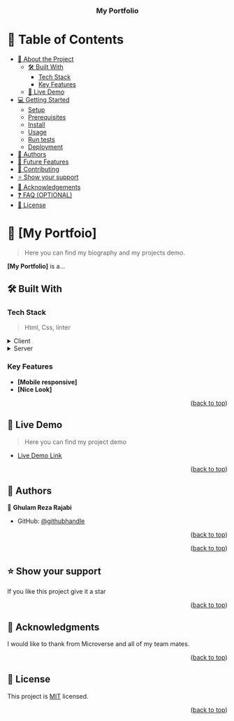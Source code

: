 <a name="readme-top"></a>

<div align="center">
  <br/>

  <h3><b>My Portfolio </b></h3>

</div>

<!-- TABLE OF CONTENTS -->

# 📗 Table of Contents

- [📖 About the Project](#about-project)
  - [🛠 Built With](#built-with)
    - [Tech Stack](#tech-stack)
    - [Key Features](#key-features)
  - [🚀 Live Demo](#live-demo)
- [💻 Getting Started](#getting-started)
  - [Setup](#setup)
  - [Prerequisites](#prerequisites)
  - [Install](#install)
  - [Usage](#usage)
  - [Run tests](#run-tests)
  - [Deployment](#triangular_flag_on_post-deployment)
- [👥 Authors](#authors)
- [🔭 Future Features](#future-features)
- [🤝 Contributing](#contributing)
- [⭐️ Show your support](#support)
- [🙏 Acknowledgements](#acknowledgements)
- [❓ FAQ (OPTIONAL)](#faq)
- [📝 License](#license)

<!-- PROJECT DESCRIPTION -->

# 📖 [My Portfoio] <a name="about-project"></a>

> Here you can find my biography and my projects demo.

**[My Portfolio]** is a...

## 🛠 Built With <a name="built-with"></a>

### Tech Stack <a name="tech-stack"></a>

> Html, Css, linter

<details>
  <summary>Client</summary>
  <ul>
    <li><a href="https://reactjs.org/">Html</a></li>
        <li><a href="https://reactjs.org/">Css</a></li>
  </ul>
</details>

<details>
  <summary>Server</summary>
  <ul>
    <li><a href="https://expressjs.com/">Github</a></li>
  </ul>
</details>


<!-- Features -->

### Key Features <a name="key-features"></a>

> 

- **[Mobile responsive]**
- **[Nice Look]**


<p align="right">(<a href="#readme-top">back to top</a>)</p>

<!-- LIVE DEMO -->

## 🚀 Live Demo <a name="live-demo"></a>

> Here you can find my project demo

- [Live Demo Link](https://github.com/ghreza-crypto/portfolio)

<p align="right">(<a href="#readme-top">back to top</a>)</p>



<!-- AUTHORS -->

## 👥 Authors <a name="authors"></a>

>

👤 **Ghulam Reza Rajabi**

- GitHub: [@githubhandle](https://github.com/ghreza-crypto)



<p align="right">(<a href="#readme-top">back to top</a>)</p>

<!-- FUTURE FEATURES -->



<p align="right">(<a href="#readme-top">back to top</a>)</p>



## ⭐️ Show your support <a name="support"></a>

> 

If you like this project give it a star

<p align="right">(<a href="#readme-top">back to top</a>)</p>

<!-- ACKNOWLEDGEMENTS -->

## 🙏 Acknowledgments <a name="acknowledgements"></a>


I would like to thank from Microverse and all of my team mates.
<p align="right">(<a href="#readme-top">back to top</a>)</p>



<!-- LICENSE -->

## 📝 License <a name="license"></a>

This project is [MIT](./LICENSE) licensed.

<p align="right">(<a href="#readme-top">back to top</a>)</p>
